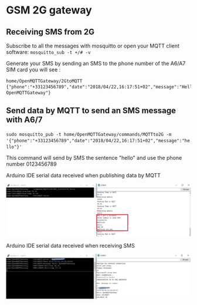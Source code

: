 # GSM 2G gateway
## Receiving SMS from 2G

Subscribe to all the messages with mosquitto or open your MQTT client software:
`mosquitto_sub -t +/# -v`

Generate your SMS by sending an SMS to the phone number of the A6/A7 SIM card you will see :

```
home/OpenMQTTGateway/2GtoMQTT {"phone":"+33123456789","date":"2018/04/22,16:17:51+02","message":"Hello OpenMQTTGateway"}
```

## Send data by MQTT to send an SMS message with A6/7

`sudo mosquitto_pub -t home/OpenMQTTGateway/commands/MQTTto2G -m '{"phone":"+33123456789","date":"2018/04/22,16:17:51+02","message":"hello"}'`

This command will send by SMS the sentence "hello" and use the phone number 0123456789

Arduino IDE serial data received when publishing data by MQTT

![](../img/OpenMQTTGateway_serial_2G_1.jpg)

Arduino IDE serial data received when receiving SMS

![](../img/OpenMQTTGateway_serial_2G_2.jpg)
